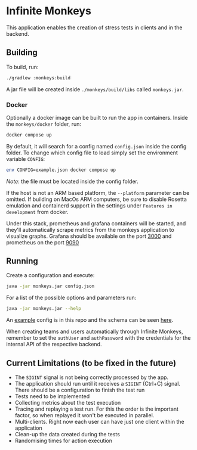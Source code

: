 # Infinite Monkeys

This application enables the creation of stress tests in clients and in the backend.

## Building

To build, run:

```bash
./gradlew :monkeys:build
```

A jar file will be created inside `./monkeys/build/libs` called `monkeys.jar`.

### Docker

Optionally a docker image can be built to run the app in containers. Inside the `monkeys/docker`
folder, run:

```bash
docker compose up
```

By default, it will search for a config named `config.json` inside the config folder. To change
which
config file to load simply set the environment variable `CONFIG`:

```bash
env CONFIG=example.json docker compose up
```

*Note*: the file must be located inside the config folder.

If the host is not an ARM based platform, the `--platform` parameter can be omitted. If building on
MacOs ARM computers, be sure to disable Rosetta emulation and containerd support in the settings
under `Features in development` from docker.

Under this stack, prometheus and grafana containers will be started, and they'll automatically
scrape metrics from the monkeys application to visualize graphs. Grafana should be available on the
port [3000](http://localhost:3000/) and prometheus on the port [9090](http://localhost:9090)

## Running

Create a configuration and execute:

```bash
java -jar monkeys.jar config.json
```

For a list of the possible options and parameters run:

```bash
java -jar monkeys.jar --help
```

An [example](example.json) config is in this repo and the schema can be seen [here](schema.json).

When creating teams and users automatically through Infinite Monkeys, remember to set the `authUser`
and `authPassword` with the credentials for the internal API of the respective backend.

## Current Limitations (to be fixed in the future)

* The `SIGINT` signal is not being correctly processed by the app.
* The application should run until it receives a `SIGINT` (Ctrl+C) signal. There should be a
  configuration to finish the test run
* Tests need to be implemented
* Collecting metrics about the test execution
* Tracing and replaying a test run. For this the order is the important factor, so when replayed it
  won't be executed in parallel.
* Multi-clients. Right now each user can have just one client within the application
* Clean-up the data created during the tests
* Randomising times for action execution
